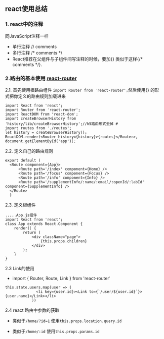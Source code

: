 ## react使用总结

### 1. react中的注释
同JavaScript注释一样
* 单行注释 // comments
* 多行注释 /* comments */
* React推荐在父组件与子组件间写注释的时候，要加{} 类似于这样{/* comments */}.




### 2.路由的基本使用 [react-router](https://github.com/reactjs/react-router)
2.1. 首先使用根路由组件 `import Router from 'react-router';`然后使用{} 的形式把你定义的路由规则加载进来
```
import React from 'react';
import Router from 'react-router';
import ReactDOM from 'react-dom';
import createBrowserHistory from 'history/lib/createBrowserHistory';//h5路由形式去掉 # 
import routes from './routes';
let history = createBrowserHistory();
ReactDOM.render(<Router history={history}>{routes}</Router>, document.getElementById('app'));
```
2.2. 定义自己的路由规则
```
export default (
  <Route component={App}>
      <Route path='/index' component={Home} />
      <Route path='/focus' component={Focus} />
      <Route path='/info' component={Info} />
      <Route path='/supplementInfo/:name/:email/:openId/:labId' component={SupplementInfo} />
  </Route>
  )
```
2.3. 定义根组件
```
.....App.js组件
import React from 'react';
class App extends React.Component {
	render() {
		return (
			<div className="page">
				{this.props.children}
			</div>
		);
	}
}
```
2.3 Link的使用 
* import { Router, Route, Link } from 'react-router'
```
this.state.users.map(user => (
              <li key={user.id}><Link to={`/user/${user.id}`}>{user.name}</Link></li>
            ))
```
2.4 react 路由中参数的获取
* 类似于`/home/?id=1`
  使用`this.props.location.query.id`

* 类似于`/home/:id`
  使用`this.props.params.id`

 
